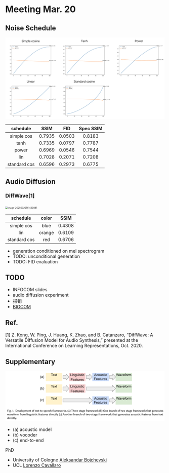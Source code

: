 # Meeting Mar. 20



## Noise Schedule

![image-20250115143957796](../assets/images/image-20250115143957796.png)

|   schedule   |  SSIM  |  FID   | Spec SSIM |
| :----------: | :----: | :----: | :-------: |
|  simple cos  | 0.7935 | 0.0503 |  0.8183   |
|     tanh     | 0.7335 | 0.0797 |  0.7787   |
|    power     | 0.6969 | 0.0546 |  0.7544   |
|     lin      | 0.7028 | 0.2071 |  0.7208   |
| standard cos | 0.6596 | 0.2973 |  0.6775   |



## Audio Diffusion

### DiffWave[1]

<img src="../assets/images/image-20250320141430881.png" alt="image-20250320141430881" style="zoom:50%;" />

|   schedule   | color  |  SSIM  |
| :----------: | :----: | :----: |
|  simple cos  |  blue  | 0.4308 |
|     lin      | orange | 0.6109 |
| standard cos |  red   | 0.6706 |

- generation conditioned on mel spectrogram
- TODO: unconditional generation
- TODO: FID evaluation



## TODO

- INFOCOM slides
- audio diffusion experiment
- 报销
- [BIGCOM]()





## Ref.

[1] Z. Kong, W. Ping, J. Huang, K. Zhao, and B. Catanzaro, “DiffWave: A Versatile Diffusion Model for Audio Synthesis,” presented at the International Conference on Learning Representations, Oct. 2020.



## Supplementary

![image-20250310155252140](../assets/images/image-20250310155252140.png)

- (a) acoustic model
- (b) vocoder
- (c) end-to-end



PhD

- University of Cologne [Aleksandar Bojchevski](https://abojchevski.github.io)
- UCL [Lorenzo Cavallaro](https://s2lab.cs.ucl.ac.uk)